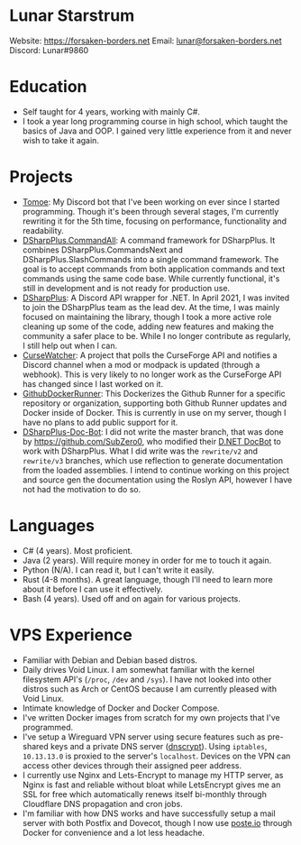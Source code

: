 # Lunar Starstrum

Website: https://forsaken-borders.net
Email: lunar@forsaken-borders.net
Discord: Lunar#9860

# Education
- Self taught for 4 years, working with mainly C#.
- I took a year long programming course in high school, which taught the basics of Java and OOP. I gained very little experience from it and never wish to take it again.

# Projects
- [Tomoe](https://github.com/OoLunar/Tomoe): My Discord bot that I've been working on ever since I started programming. Though it's been through several stages, I'm currently rewriting it for the 5th time, focusing on performance, functionality and readability.
- [DSharpPlus.CommandAll](https://github.com/OoLunar/DSharpPlus.CommandAll): A command framework for DSharpPlus. It combines DSharpPlus.CommandsNext and DSharpPlus.SlashCommands into a single command framework. The goal is to accept commands from both application commands and text commands using the same code base. While currently functional, it's still in development and is not ready for production use.
- [DSharpPlus](https://github.com/DSharpPlus/DSharpPlus/): A Discord API wrapper for .NET. In April 2021, I was invited to join the DSharpPlus team as the lead dev. At the time, I was mainly focused on maintaining the library, though I took a more active role cleaning up some of the code, adding new features and making the community a safer place to be. While I no longer contribute as regularly, I still help out when I can.
- [CurseWatcher](https://github.com/OoLunar/CurseWatcher): A project that polls the CurseForge API and notifies a Discord channel when a mod or modpack is updated (through a webhook). This is very likely to no longer work as the CurseForge API has changed since I last worked on it.
- [GithubDockerRunner](https://github.com/OoLunar/GithubDockerRunner): This Dockerizes the Github Runner for a specific repository or organization, supporting both Github Runner updates and Docker inside of Docker. This is currently in use on my server, though I have no plans to add public support for it.
- [DSharpPlus-Doc-Bot](https://github.com/OoLunar/DSharpPlus-Doc-Bot): I did not write the master branch, that was done by https://github.com/SubZero0, who modified their [D.NET DocBot](https://github.com/SubZero0/DiscordNet-Docs) to work with DSharpPlus. What I did write was the `rewrite/v2` and `rewrite/v3` branches, which use reflection to generate documentation from the loaded assemblies. I intend to continue working on this project and source gen the documentation using the Roslyn API, however I have not had the motivation to do so.

# Languages
- C# (4 years). Most proficient.
- Java (2 years). Will require money in order for me to touch it again.
- Python (N/A). I can read it, but I can't write it easily.
- Rust (4-8 months). A great language, though I'll need to learn more about it before I can use it effectively.
- Bash (4 years). Used off and on again for various projects.

# VPS Experience
- Familiar with Debian and Debian based distros.
- Daily drives Void Linux. I am somewhat familiar with the kernel filesystem API's (`/proc`, `/dev` and `/sys`). I have not looked into other distros such as Arch or CentOS because I am currently pleased with Void Linux.
- Intimate knowledge of Docker and Docker Compose.
- I've written Docker images from scratch for my own projects that I've programmed.
- I've setup a Wireguard VPN server using secure features such as pre-shared keys and a private DNS server ([dnscrypt](https://github.com/DNSCrypt/dnscrypt-proxy)). Using `iptables`, `10.13.13.0` is proxied to the server's `localhost`. Devices on the VPN can access other devices through their assigned peer address.
- I currently use Nginx and Lets-Encrypt to manage my HTTP server, as Nginx is fast and reliable without bloat while LetsEncrypt gives me an SSL for free which automatically renews itself bi-monthly through Cloudflare DNS propagation and cron jobs.
- I'm familiar with how DNS works and have successfully setup a mail server with both Postfix and Dovecot, though I now use [poste.io](https://poste.io/) through Docker for convenience and a lot less headache.